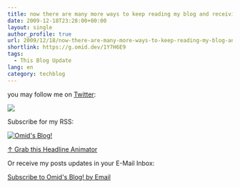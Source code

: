 ```yaml
---
title: now there are many more ways to keep reading my blog and receiving updates from me!
date: 2009-12-18T23:28:00+00:00
layout: single
author_profile: true
url: 2009/12/18/now-there-are-many-more-ways-to-keep-reading-my-blog-and-receiving-updates-from-me/
shortlink: https://g.omid.dev/1Y7H6E9
tags:
  - This Blog Update
lang: en
category: techblog
---
```

you may follow me on [Twitter](http://twitter.com/boelectronic):

<div>
  <a href="http://twitter.com/boelectronic"><img border="0" src="http://2.bp.blogspot.com/_vaUVXcmC3OI/SywHIxG801I/AAAAAAAAAZk/4KAdwCSEuOs/s640/twitter_logo_header.png" /></a>
</div>

Subscribe for my RSS:

<div>
  <p>
    <a target="_blank" href="http://feeds.feedburner.com/~r/OmidsBlog/~6/1"><img src="http://feeds.feedburner.com/OmidsBlog.1.gif" alt="Omid's Blog!" /></a>
  </p>
  
  <p>
    <a href="http://feedburner.google.com/fb/a/headlineanimator/install?id=uj2nr1879g7urv3d816tvpa8k4&#038;w=1" target="_blank">↑ Grab this Headline Animator</a>
  </p>
</div>



<div>
  Or receive my posts updates in your E-Mail Inbox:</p> 
  
  <div>
    <a href="http://feedburner.google.com/fb/a/mailverify?uri=OmidsBlog&#038;loc=en_US">Subscribe to Omid's Blog! by Email</a>
  </div>
</div>